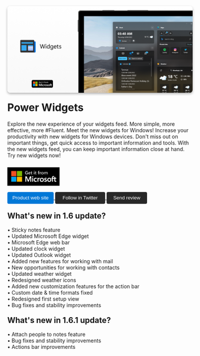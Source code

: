 <img src="assets/READMEhero.png" style="border-radius: 8px; box-shadow: 0 3px 6px rgba(0, 0, 0, 0.3);" />
<br />

<h1 style="margin-top: 20px;">Power Widgets</h1>

Explore the new experience of your widgets feed.
More simple, more effective, more #Fluent. Meet the new widgets for Windows!
Increase your productivity with new widgets for Windows devices. Don't miss out on important things, get quick access to important information and tools. With the new widgets feed, you can keep important information close at hand. Try new widgets now!

<a href=""><img height="50px" width="142px" src="assets/MicrosoftStoreGet.png" style="margin-top: 10px;" /></a>

<a href="https://dmitryborodiy.github.io/PowerWidgets/home.html">
    <button style="color: white; background-color: #0078D7; border: none; border-radius: 4px; height: 32px; width: 126px;">Product web site</button>
</a>
<a href="https://twitter.com/dev_dmitriy">
    <button style="color: white; background-color: #282828; border: none; border-radius: 4px; height: 32px; width: 136px;">Follow in Twitter</button>
</a>
<a href="mailto:dima.borodiy@outlook.com">
    <button style="color: white; background-color: #282828; border: none; border-radius: 4px; height: 32px; width: 110px;">Send review</button>
</a>


<h2 style="margin-top: 20px;">What's new in 1.6 update?</h2>

• Sticky notes feature<br />
• Updated Microsoft Edge widget<br />
• Microsoft Edge web bar<br />
• Updated clock widget<br />
• Updated Outlook widget<br />
• Added new features for working with mail<br />
• New opportunities for working with contacts<br />
• Updated weather widget<br />
• Redesigned weather icons<br />
• Added new customization features for the action bar<br />
• Custom date &amp; time formats fixed<br />
• Redesigned first setup view<br />
• Bug fixes and stability improvements</TextBlock>

<h2 style="margin-top: 20px;">What's new in 1.6.1 update?</h2>

• Attach people to notes feature<br />
• Bug fixes and stability improvements<br />
• Actions bar improvements<br />